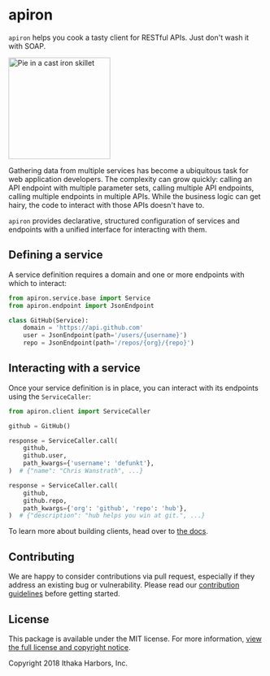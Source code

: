 # apiron

`apiron` helps you cook a tasty client for RESTful APIs. Just don't wash it with SOAP.

<img src="https://github.com/ithaka/apiron/raw/master/docs/_static/cast-iron-skillet.png" alt="Pie in a cast iron skillet" width="200">

Gathering data from multiple services has become a ubiquitous task for web application developers.
The complexity can grow quickly:
calling an API endpoint with multiple parameter sets,
calling multiple API endpoints,
calling multiple endpoints in multiple APIs.
While the business logic can get hairy,
the code to interact with those APIs doesn't have to.

`apiron` provides declarative, structured configuration of services and endpoints
with a unified interface for interacting with them.


## Defining a service

A service definition requires a domain
and one or more endpoints with which to interact:

```python
from apiron.service.base import Service
from apiron.endpoint import JsonEndpoint

class GitHub(Service):
    domain = 'https://api.github.com'
    user = JsonEndpoint(path='/users/{username}')
    repo = JsonEndpoint(path='/repos/{org}/{repo}')
```


## Interacting with a service

Once your service definition is in place, you can interact with its endpoints
using the `ServiceCaller`:

```python
from apiron.client import ServiceCaller

github = GitHub()

response = ServiceCaller.call(
    github,
    github.user,
    path_kwargs={'username': 'defunkt'},
)  # {"name": "Chris Wanstrath", ...}

response = ServiceCaller.call(
    github,
    github.repo,
    path_kwargs={'org': 'github', 'repo': 'hub'},
)  # {"description": "hub helps you win at git.", ...}
```

To learn more about building clients, head over to [the docs](https://github.com/ithaka/apiron/tree/master/docs).


## Contributing

We are happy to consider contributions via pull request,
especially if they address an existing bug or vulnerability.
Please read our [contribution guidelines](https://github.com/ithaka/apiron/tree/master/.github/CONTRIBUTING.md) before getting started.

## License

This package is available under the MIT license.
For more information, [view the full license and copyright notice](https://github.com/ithaka/apiron/tree/master/LICENSE).

Copyright 2018 Ithaka Harbors, Inc.
